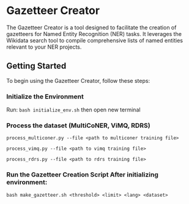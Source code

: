 # Gazetteer Creator
The Gazetteer Creator is a tool designed to facilitate the creation of gazetteers for Named Entity Recognition (NER) tasks. It leverages the Wikidata search tool to compile comprehensive lists of named entities relevant to your NER projects.

## Getting Started
To begin using the Gazetteer Creator, follow these steps:

### Initialize the Environment
Run: `bash initialize_env.sh` then open new terminal

### Process the dataset (MultiCoNER, ViMQ, RDRS)
`process_multiconer.py --file <path to multiconer training file>`

`process_vimq.py --file <path to vimq training file>`

`process_rdrs.py --file <path to rdrs training file>`

### Run the Gazetteer Creation Script After initializing environment:
`bash make_gazetteer.sh <threshold> <limit> <lang> <dataset>`